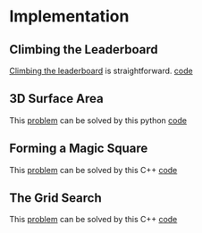 # Implementation

## Climbing the Leaderboard
[Climbing the leaderboard](https://www.hackerrank.com/challenges/climbing-the-leaderboard/problem) is straightforward.
[code](climbing_the_leaderboard.py)

## 3D Surface Area
This [problem](https://www.hackerrank.com/challenges/3d-surface-area/problem) can be solved 
by this python [code](3d_surface_area.py)

## Forming a Magic Square
This [problem](https://www.hackerrank.com/challenges/magic-square-forming/problem) can be solved
by this C++ [code](magic_square_forming.cpp)

## The Grid Search
This [problem](https://www.hackerrank.com/challenges/the-grid-search/problem) can be solved by 
this C++ [code](the_grid_search.cpp)
